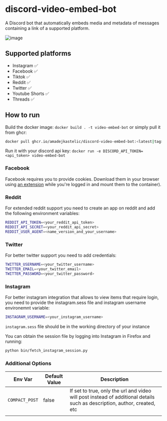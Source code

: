 # discord-video-embed-bot

A Discord bot that automatically embeds media and metadata of messages containing a link of a supported platform.

![image](https://github.com/amadejkastelic/discord-video-embed-bot/assets/26391003/bada7a36-db0d-44ba-89ee-afe4f79ad7d3)

## Supported platforms

- Instagram ✅
- Facebook ✅
- Tiktok ✅
- Reddit ✅
- Twitter ✅
- Youtube Shorts ✅
- Threads ✅

## How to run

Build the docker image: `docker build . -t video-embed-bot` or simply pull it from ghcr:

```bash
docker pull ghcr.io/amadejkastelic/discord-video-embed-bot:<latest|tag>
```

Run it with your discord api key: `docker run -e DISCORD_API_TOKEN=<api_token> video-embed-bot`

### Facebook

Facebook requires you to provide cookies. Download them in your browser using [an extension](https://chrome.google.com/webstore/detail/get-cookiestxt-locally/cclelndahbckbenkjhflpdbgdldlbecc) while you're logged in and mount them to the container).

### Reddit

For extended reddit support you need to create an app on reddit and add the following environment variables:

```bash
REDDIT_API_TOKEN=<your_reddit_api_token>
REDDIT_API_SECRET=<your_reddit_api_secret>
REDDIT_USER_AGENT=<name_version_and_your_username>
```

### Twitter

For better twitter support you need to add credentials:

```bash
TWITTER_USERNAME=<your_twitter_username>
TWITTER_EMAIL=<your_twitter_email>
TWITTER_PASSWORD=<your_twitter_password>
```

### Instagram

For better instagram integration that allows to view items that require login, you need to provide the instagram.sess file and instagram username environemnt variable:

```bash
INSTAGRAM_USERNAME=<your_instagram_username>
```

`instagram.sess` file should be in the working directory of your instance

You can obtain the session file by logging into Instagram in Firefox and running:

```bash
python bin/fetch_instagram_session.py
```

### Additional Options

| Env Var        | Default Value | Description                                                                                                              |
|----------------|---------------|--------------------------------------------------------------------------------------------------------------------------|
| `COMPACT_POST` | false         | If set to true, only the url and video will post instead of additional details such as description, author, created, etc |
|                |               |                                                                                                                          |
